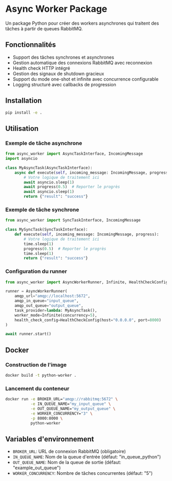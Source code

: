 # Async Worker Package

Un package Python pour créer des workers asynchrones qui traitent des tâches à partir de queues RabbitMQ.

## Fonctionnalités

- Support des tâches synchrones et asynchrones
- Gestion automatique des connexions RabbitMQ avec reconnexion
- Health check HTTP intégré
- Gestion des signaux de shutdown gracieux
- Support du mode one-shot et infinite avec concurrence configurable
- Logging structuré avec callbacks de progression

## Installation

```bash
pip install -e .
```

## Utilisation

### Exemple de tâche asynchrone

```python
from async_worker import AsyncTaskInterface, IncomingMessage
import asyncio

class MyAsyncTask(AsyncTaskInterface):
    async def execute(self, incoming_message: IncomingMessage, progress):
        # Votre logique de traitement ici
        await asyncio.sleep(1)
        await progress(0.5)  # Reporter le progrès
        await asyncio.sleep(1)
        return {"result": "success"}
```

### Exemple de tâche synchrone

```python
from async_worker import SyncTaskInterface, IncomingMessage

class MySyncTask(SyncTaskInterface):
    def execute(self, incoming_message: IncomingMessage, progress):
        # Votre logique de traitement ici
        time.sleep(1)
        progress(0.5)  # Reporter le progrès
        time.sleep(1)
        return {"result": "success"}
```

### Configuration du runner

```python
from async_worker import AsyncWorkerRunner, Infinite, HealthCheckConfig

runner = AsyncWorkerRunner(
    amqp_url="amqp://localhost:5672",
    amqp_in_queue="input_queue",
    amqp_out_queue="output_queue",
    task_provider=lambda: MyAsyncTask(),
    worker_mode=Infinite(concurrency=5),
    health_check_config=HealthCheckConfig(host="0.0.0.0", port=8000)
)

await runner.start()
```

## Docker

### Construction de l'image

```bash
docker build -t python-worker .
```

### Lancement du conteneur

```bash
docker run -e BROKER_URL="amqp://rabbitmq:5672" \
           -e IN_QUEUE_NAME="my_input_queue" \
           -e OUT_QUEUE_NAME="my_output_queue" \
           -e WORKER_CONCURRENCY="3" \
           -p 8000:8000 \
           python-worker
```

## Variables d'environnement

- `BROKER_URL`: URL de connexion RabbitMQ (obligatoire)
- `IN_QUEUE_NAME`: Nom de la queue d'entrée (défaut: "in_queue_python")
- `OUT_QUEUE_NAME`: Nom de la queue de sortie (défaut: "example_out_queue")
- `WORKER_CONCURRENCY`: Nombre de tâches concurrentes (défaut: "5")
